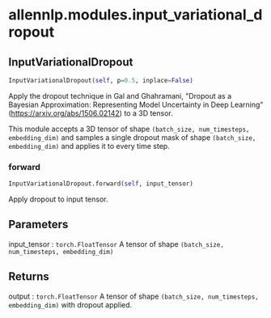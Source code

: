 # allennlp.modules.input_variational_dropout

## InputVariationalDropout
```python
InputVariationalDropout(self, p=0.5, inplace=False)
```

Apply the dropout technique in Gal and Ghahramani, "Dropout as a Bayesian Approximation:
Representing Model Uncertainty in Deep Learning" (https://arxiv.org/abs/1506.02142) to a
3D tensor.

This module accepts a 3D tensor of shape ``(batch_size, num_timesteps, embedding_dim)``
and samples a single dropout mask of shape ``(batch_size, embedding_dim)`` and applies
it to every time step.

### forward
```python
InputVariationalDropout.forward(self, input_tensor)
```

Apply dropout to input tensor.

Parameters
----------
input_tensor : ``torch.FloatTensor``
    A tensor of shape ``(batch_size, num_timesteps, embedding_dim)``

Returns
-------
output : ``torch.FloatTensor``
    A tensor of shape ``(batch_size, num_timesteps, embedding_dim)`` with dropout applied.

